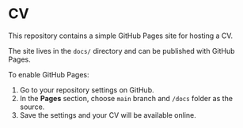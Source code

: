 # CV

This repository contains a simple GitHub Pages site for hosting a CV.

The site lives in the `docs/` directory and can be published with GitHub Pages.

To enable GitHub Pages:

1. Go to your repository settings on GitHub.
2. In the **Pages** section, choose `main` branch and `/docs` folder as the source.
3. Save the settings and your CV will be available online.

